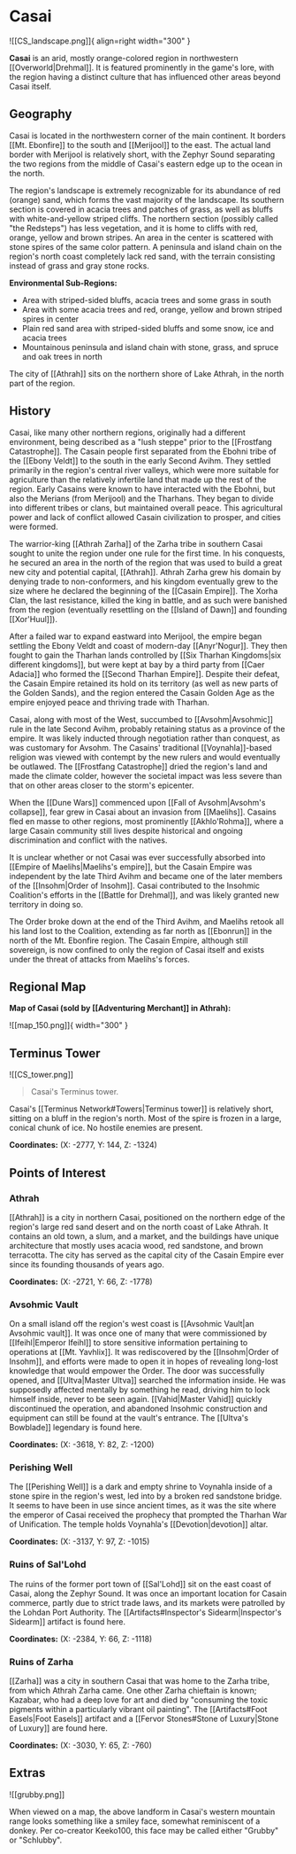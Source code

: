 # Casai

![[CS_landscape.png]]{ align=right width="300" }

**Casai** is an arid, mostly orange-colored region in northwestern [[Overworld|Drehmal]]. It is featured prominently in the game's lore, with the region having a distinct culture that has influenced other areas beyond Casai itself.

## Geography

Casai is located in the northwestern corner of the main continent. It borders [[Mt. Ebonfire]] to the south and [[Merijool]] to the east. The actual land border with Merijool is relatively short, with the Zephyr Sound separating the two regions from the middle of Casai's eastern edge up to the ocean in the north.

The region's landscape is extremely recognizable for its abundance of red (orange) sand, which forms the vast majority of the landscape. Its southern section is covered in acacia trees and patches of grass, as well as bluffs with white-and-yellow striped cliffs. The northern section (possibly called "the Redsteps") has less vegetation, and it is home to cliffs with red, orange, yellow and brown stripes. An area in the center is scattered with stone spires of the same color pattern. A peninsula and island chain on the region's north coast completely lack red sand, with the terrain consisting instead of grass and gray stone rocks.

**Environmental Sub-Regions:**

- Area with striped-sided bluffs, acacia trees and some grass in south <br>
- Area with some acacia trees and red, orange, yellow and brown striped spires in center <br>
- Plain red sand area with striped-sided bluffs and some snow, ice and acacia trees <br>
- Mountainous peninsula and island chain with stone, grass, and spruce and oak trees in north

The city of [[Athrah]] sits on the northern shore of Lake Athrah, in the north part of the region.

## History

Casai, like many other northern regions, originally had a different environment, being described as a "lush steppe" prior to the [[Frostfang Catastrophe]]. The Casain people first separated from the Ebohni tribe of the [[Ebony Veldt]] to the south in the early Second Avihm. They settled primarily in the region's central river valleys, which were more suitable for agriculture than the relatively infertile land that made up the rest of the region. Early Casains were known to have interacted with the Ebohni, but also the Merians (from Merijool) and the Tharhans. They began to divide into different tribes or clans, but maintained overall peace. This agricultural power and lack of conflict allowed Casain civilization to prosper, and cities were formed.

The warrior-king [[Athrah Zarha]] of the Zarha tribe in southern Casai sought to unite the region under one rule for the first time. In his conquests, he secured an area in the north of the region that was used to build a great new city and potential capital, [[Athrah]]. Athrah Zarha grew his domain by denying trade to non-conformers, and his kingdom eventually grew to the size where he declared the beginning of the [[Casain Empire]]. The Xorha Clan, the last resistance, killed the king in battle, and as such were banished from the region (eventually resettling on the [[Island of Dawn]] and founding [[Xor'Huul]]).

After a failed war to expand eastward into Merijool, the empire began settling the Ebony Veldt and coast of modern-day [[Anyr'Nogur]]. They then fought to gain the Tharhan lands controlled by [[Six Tharhan Kingdoms|six different kingdoms]], but were kept at bay by a third party from [[Caer Adacia]] who formed the [[Second Tharhan Empire]]. Despite their defeat, the Casain Empire retained its hold on its territory (as well as new parts of the Golden Sands), and the region entered the Casain Golden Age as the empire enjoyed peace and thriving trade with Tharhan.

Casai, along with most of the West, succumbed to [[Avsohm|Avsohmic]] rule in the late Second Avihm, probably retaining status as a province of the empire. It was likely inducted through negotiation rather than conquest, as was customary for Avsohm. The Casains' traditional [[Voynahla]]-based religion was viewed with contempt by the new rulers and would eventually be outlawed. The [[Frostfang Catastrophe]] dried the region's land and made the climate colder, however the societal impact was less severe than that on other areas closer to the storm's epicenter.

When the [[Dune Wars]] commenced upon [[Fall of Avsohm|Avsohm's collapse]], fear grew in Casai about an invasion from [[Maelihs]]. Casains fled en masse to other regions, most prominently [[Akhlo'Rohma]], where a large Casain community still lives despite historical and ongoing discrimination and conflict with the natives.

It is unclear whether or not Casai was ever successfully absorbed into [[Empire of Maelihs|Maelihs's empire]], but the Casain Empire was independent by the late Third Avihm and became one of the later members of the [[Insohm|Order of Insohm]]. Casai contributed to the Insohmic Coalition's efforts in the [[Battle for Drehmal]], and was likely granted new territory in doing so. 

The Order broke down at the end of the Third Avihm, and Maelihs retook all his land lost to the Coalition, extending as far north as [[Ebonrun]] in the north of the Mt. Ebonfire region. The Casain Empire, although still sovereign, is now confined to only the region of Casai itself and exists under the threat of attacks from Maelihs's forces.

## Regional Map

**Map of Casai (sold by [[Adventuring Merchant]] in Athrah):**

![[map_150.png]]{ width="300" }

## Terminus Tower

![[CS_tower.png]]
> Casai's Terminus tower.

Casai's [[Terminus Network#Towers|Terminus tower]] is relatively short, sitting on a bluff in the region's north. Most of the spire is frozen in a large, conical chunk of ice. No hostile enemies are present.

**Coordinates:** (X: -2777, Y: 144, Z: -1324)

## Points of Interest

### Athrah

[[Athrah]] is a city in northern Casai, positioned on the northern edge of the region's large red sand desert and on the north coast of Lake Athrah. It contains an old town, a slum, and a market, and the buildings have unique architecture that mostly uses acacia wood, red sandstone, and brown terracotta. The city has served as the capital city of the Casain Empire ever since its founding thousands of years ago.

**Coordinates:** (X: -2721, Y: 66, Z: -1778)

### Avsohmic Vault

On a small island off the region's west coast is [[Avsohmic Vault|an Avsohmic vault]]. It was once one of many that were commissioned by [[Ifeihl|Emperor Ifeihl]] to store sensitive information pertaining to operations at [[Mt. Yavhlix]]. It was rediscovered by the [[Insohm|Order of Insohm]], and efforts were made to open it in hopes of revealing long-lost knowledge that would empower the Order. The door was successfully opened, and [[Ultva|Master Ultva]] searched the information inside. He was supposedly affected mentally by something he read, driving him to lock himself inside, never to be seen again. [[Vahid|Master Vahid]] quickly discontinued the operation, and abandoned Insohmic construction and equipment can still be found at the vault's entrance. The [[Ultva's Bowblade]] legendary is found here.

**Coordinates:** (X: -3618, Y: 82, Z: -1200)

### Perishing Well

The [[Perishing Well]] is a dark and empty shrine to Voynahla inside of a stone spire in the region's west, led into by a broken red sandstone bridge. It seems to have been in use since ancient times, as it was the site where the emperor of Casai received the prophecy that prompted the Tharhan War of Unification. The temple holds Voynahla's [[Devotion|devotion]] altar.

**Coordinates:** (X: -3137, Y: 97, Z: -1015)

### Ruins of Sal'Lohd

The ruins of the former port town of [[Sal'Lohd]] sit on the east coast of Casai, along the Zephyr Sound. It was once an important location for Casain commerce, partly due to strict trade laws, and its markets were patrolled by the Lohdan Port Authority. The [[Artifacts#Inspector's Sidearm|Inspector's Sidearm]] artifact is found here.

**Coordinates:** (X: -2384, Y: 66, Z: -1118)

### Ruins of Zarha

[[Zarha]] was a city in southern Casai that was home to the Zarha tribe, from which Athrah Zarha came. One other Zarha chieftain is known; Kazabar, who had a deep love for art and died by "consuming the toxic pigments within a particularly vibrant oil painting". The [[Artifacts#Foot Easels|Foot Easels]] artifact and a [[Fervor Stones#Stone of Luxury|Stone of Luxury]] are found here.

**Coordinates:** (X: -3030, Y: 65, Z: -760)

## Extras

![[grubby.png]]

When viewed on a map, the above landform in Casai's western mountain range looks something like a smiley face, somewhat reminiscent of a donkey. Per co-creator Keeko100, this face may be called either "Grubby" or "Schlubby".
